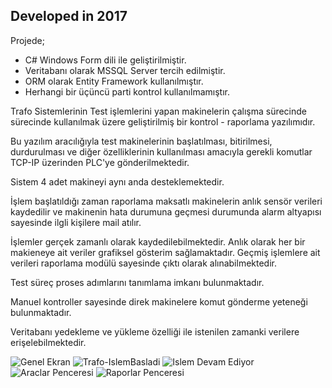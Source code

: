 ## Developed in 2017 ## 

Projede;
 * C# Windows Form dili ile geliştirilmiştir.
 * Veritabanı olarak MSSQL Server tercih edilmiştir.
 * ORM olarak Entity Framework kullanılmıştır.
 * Herhangi bir üçüncü parti kontrol kullanılmamıştır.


Trafo Sistemlerinin Test işlemlerini yapan makinelerin çalışma sürecinde sürecinde kullanılmak üzere geliştirilmiş bir kontrol - raporlama yazılımıdır.

Bu yazılım aracılığıyla test makinelerinin başlatılması, bitirilmesi, durdurulması ve diğer özelliklerinin kullanılması amacıyla gerekli komutlar TCP-IP üzerinden PLC'ye gönderilmektedir.

Sistem 4 adet makineyi aynı anda desteklemektedir.

İşlem başlatıldığı zaman raporlama maksatlı makinelerin anlık sensör verileri kaydedilir ve makinenin hata durumuna geçmesi durumunda alarm altyapısı sayesinde ilgli kişilere mail atılır.

İşlemler gerçek zamanlı olarak kaydedilebilmektedir. Anlık olarak her bir makieneye ait veriler grafiksel gösterim sağlamaktadır. Geçmiş işlemlere ait verileri raporlama modülü sayesinde çıktı olarak alınabilmektedir.

Test süreç proses adımlarını tanımlama imkanı bulunmaktadır.

Manuel kontroller sayesinde direk makinelere komut gönderme yeteneği bulunmaktadır.

Veritabanı yedekleme ve yükleme özelliği ile istenilen zamanki verilere erişelebilmektedir.


 
![Genel Ekran](https://user-images.githubusercontent.com/99508918/186651876-ca20508a-8213-46e0-b600-0daa59651cee.png)
![Trafo-IslemBasladi](https://user-images.githubusercontent.com/99508918/186651883-5b1d02d9-05dd-466d-aa1e-9664a89c2329.png)
![Islem Devam Ediyor](https://user-images.githubusercontent.com/99508918/186651894-d322e8ab-d815-4519-ac4f-f71868bb67f6.png)
![Araclar Penceresi](https://user-images.githubusercontent.com/99508918/186651903-c3dc819d-c12b-4d56-b1cd-5e32d2d1b2c0.png)
![Raporlar Penceresi](https://user-images.githubusercontent.com/99508918/186651915-515e306f-5673-4c0d-8cf0-4fc27a9e4f27.png)
